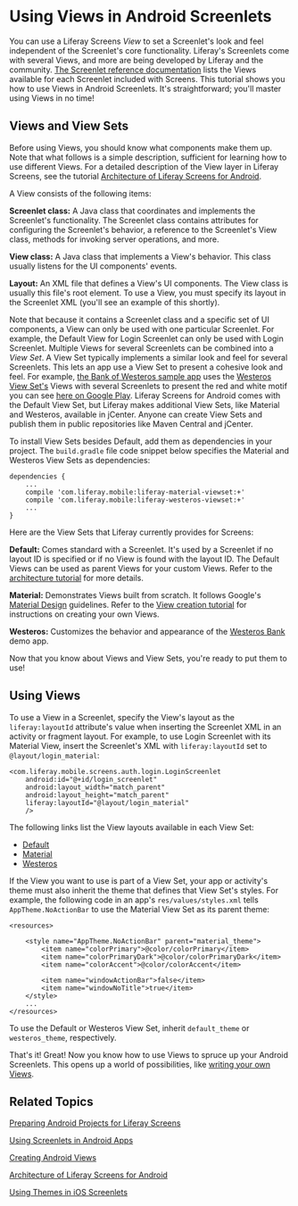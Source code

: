 # Using Views in Android Screenlets [](id=using-views-in-android-screenlets)

You can use a Liferay Screens *View* to set a Screenlet's look and feel 
independent of the Screenlet's core functionality. Liferay's Screenlets come 
with several Views, and more are being developed by Liferay and the community. 
[The Screenlet reference documentation](/develop/reference/-/knowledge_base/7-0/screenlets-in-liferay-screens-for-android) 
lists the Views available for each Screenlet included with Screens. This 
tutorial shows you how to use Views in Android Screenlets. It's straightforward; 
you'll master using Views in no time! 
<!-- 
Video is outdated:

<iframe width="560" height="315" src="https://www.youtube.com/embed/ImAcH3JHYug" frameborder="0" allowfullscreen></iframe>
-->

## Views and View Sets [](id=views-and-view-sets)

Before using Views, you should know what components make them up. Note that what 
follows is a simple description, sufficient for learning how to use different 
Views. For a detailed description of the View layer in Liferay Screens, see the 
tutorial 
[Architecture of Liferay Screens for Android](/develop/tutorials/-/knowledge_base/7-0/architecture-of-liferay-screens-for-android). 

A View consists of the following items: 

**Screenlet class:** A Java class that coordinates and implements the
Screenlet's functionality. The Screenlet class contains attributes for
configuring the Screenlet's behavior, a reference to the Screenlet's View class,
methods for invoking server operations, and more. 

**View class:** A Java class that implements a View's behavior. This class
usually listens for the UI components' events. 

**Layout:** An XML file that defines a View's UI components. The View class is
usually this file's root element. To use a View, you must specify its layout in
the Screenlet XML (you'll see an example of this shortly). 

Note that because it contains a Screenlet class and a specific set of UI 
components, a View can only be used with one particular Screenlet. For example, 
the Default View for Login Screenlet can only be used with Login Screenlet. 
Multiple Views for several Screenlets can be combined into a *View Set*. A View 
Set typically implements a similar look and feel for several Screenlets. This 
lets an app use a View Set to present a cohesive look and feel. For example, 
[the Bank of Westeros sample app](https://github.com/liferay/liferay-screens/tree/master/android/samples/bankofwesteros) 
uses the 
[Westeros View Set's](https://github.com/liferay/liferay-screens/tree/master/android/viewsets/westeros/src/main) 
Views with several Screenlets to present the red and white motif you can see 
[here on Google Play](https://play.google.com/store/apps/details?id=com.liferay.mobile.screens.bankofwesteros). 
Liferay Screens for Android comes with the Default View Set, but Liferay makes
additional View Sets, like Material and Westeros, available in jCenter. Anyone
can create View Sets and publish them in public repositories like Maven Central
and jCenter. 

To install View Sets besides Default, add them as dependencies in your project. 
The `build.gradle` file code snippet below specifies the Material and Westeros 
View Sets as dependencies: 

    dependencies {
        ...
        compile 'com.liferay.mobile:liferay-material-viewset:+'
        compile 'com.liferay.mobile:liferay-westeros-viewset:+'	
        ...
    }

Here are the View Sets that Liferay currently provides for Screens: 

**Default:** Comes standard with a Screenlet. It's used by a Screenlet if no
layout ID is specified or if no View is found with the layout ID. The Default
Views can be used as parent Views for your custom Views. Refer to the
[architecture tutorial](/develop/tutorials/-/knowledge_base/7-0/architecture-of-liferay-screens-for-android)
for more details. 

**Material:** Demonstrates Views built from scratch. It follows Google's
[Material Design](https://developer.android.com/design/material/index.html)
guidelines. Refer to the 
[View creation tutorial](/develop/tutorials/-/knowledge_base/7-0/creating-android-views) for
instructions on creating your own Views. 

**Westeros:** Customizes the behavior and appearance of the 
[Westeros Bank](https://github.com/liferay/liferay-screens/tree/master/android/samples/bankofwesteros)
demo app. 

Now that you know about Views and View Sets, you're ready to put them to use! 

## Using Views [](id=using-views)

To use a View in a Screenlet, specify the View's layout as the 
`liferay:layoutId` attribute's value when inserting the Screenlet XML in an 
activity or fragment layout. For example, to use Login Screenlet with its 
Material View, insert the Screenlet's XML with `liferay:layoutId` set to 
`@layout/login_material`: 

    <com.liferay.mobile.screens.auth.login.LoginScreenlet
        android:id="@+id/login_screenlet"
        android:layout_width="match_parent"
        android:layout_height="match_parent"
        liferay:layoutId="@layout/login_material"
        />

The following links list the View layouts available in each View Set: 

- [Default](https://github.com/liferay/liferay-screens/tree/master/android/library/src/main/res/layout)
- [Material](https://github.com/liferay/liferay-screens/tree/master/android/viewsets/material/src/main/res/layout)
- [Westeros](https://github.com/liferay/liferay-screens/tree/master/android/viewsets/westeros/src/main/res/layout)

If the View you want to use is part of a View Set, your app or activity's theme 
must also inherit the theme that defines that View Set's styles. For example, 
the following code in an app's `res/values/styles.xml` tells 
`AppTheme.NoActionBar` to use the Material View Set as its parent theme: 

    <resources>

        <style name="AppTheme.NoActionBar" parent="material_theme">
            <item name="colorPrimary">@color/colorPrimary</item>
            <item name="colorPrimaryDark">@color/colorPrimaryDark</item>
            <item name="colorAccent">@color/colorAccent</item>

            <item name="windowActionBar">false</item>
            <item name="windowNoTitle">true</item>
        </style>
        ...
    </resources>

To use the Default or Westeros View Set, inherit `default_theme` or 
`westeros_theme`, respectively. 

That's it! Great! Now you know how to use Views to spruce up your Android 
Screenlets. This opens up a world of possibilities, like 
[writing your own Views](/develop/tutorials/-/knowledge_base/7-0/creating-android-views). 

## Related Topics [](id=related-topics)

[Preparing Android Projects for Liferay Screens](/develop/tutorials/-/knowledge_base/7-0/preparing-android-projects-for-liferay-screens)

[Using Screenlets in Android Apps](/develop/tutorials/-/knowledge_base/7-0/using-screenlets-in-android-apps)

[Creating Android Views](/develop/tutorials/-/knowledge_base/7-0/creating-android-views)

[Architecture of Liferay Screens for Android](/develop/tutorials/-/knowledge_base/7-0/architecture-of-liferay-screens-for-android)

[Using Themes in iOS Screenlets](/develop/tutorials/-/knowledge_base/7-0/using-themes-in-ios-screenlets)

